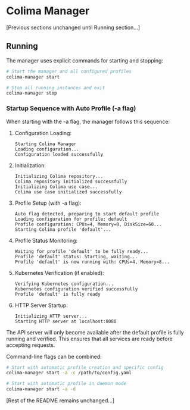 # Colima Manager

[Previous sections unchanged until Running section...]

## Running

The manager uses explicit commands for starting and stopping:

```bash
# Start the manager and all configured profiles
colima-manager start

# Stop all running instances and exit
colima-manager stop
```

### Startup Sequence with Auto Profile (-a flag)

When starting with the -a flag, the manager follows this sequence:

1. Configuration Loading:
   ```
   Starting Colima Manager
   Loading configuration...
   Configuration loaded successfully
   ```

2. Initialization:
   ```
   Initializing Colima repository...
   Colima repository initialized successfully
   Initializing Colima use case...
   Colima use case initialized successfully
   ```

3. Profile Setup (with -a flag):
   ```
   Auto flag detected, preparing to start default profile
   Loading configuration for profile: default
   Profile configuration: CPUs=4, Memory=8, DiskSize=60...
   Starting Colima profile 'default'...
   ```

4. Profile Status Monitoring:
   ```
   Waiting for profile 'default' to be fully ready...
   Profile 'default' status: Starting, waiting...
   Profile 'default' is now running with: CPUs=4, Memory=8...
   ```

5. Kubernetes Verification (if enabled):
   ```
   Verifying Kubernetes configuration...
   Kubernetes configuration verified successfully
   Profile 'default' is fully ready
   ```

6. HTTP Server Startup:
   ```
   Initializing HTTP server...
   Starting HTTP server at localhost:8080
   ```

The API server will only become available after the default profile is fully running and verified. This ensures that all services are ready before accepting requests.

Command-line flags can be combined:

```bash
# Start with automatic profile creation and specific config
colima-manager start -a -c /path/to/config.yaml

# Start with automatic profile in daemon mode
colima-manager start -a -d
```

[Rest of the README remains unchanged...]
